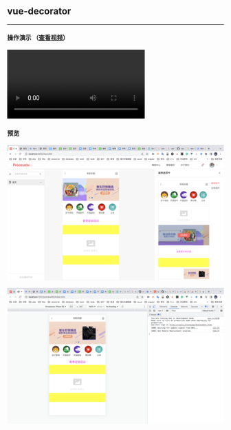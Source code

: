 ## vue-decorator
---

#### 操作演示 （[查看视频](./resource/record.webm)）

<video width="320" controls loop>
    <source src="./resource/record.webm" type="video/webm">
    <a href="./resource/record.webm" target="_blank">查看视频</a>
</video>



#### 预览

![预览](./resource/prev-2.png)

![预览](./resource/prev.png)
